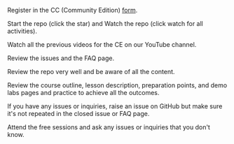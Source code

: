 Register in the CC (Community Edition) [form](https://github.com/MohamedRadwan-DevOps/devops-step-by-step/blob/main/source/faq.md#where-or-how-can-i-register).

Start the repo (click the star) and Watch the repo (click watch for all activities).

Watch all the previous videos for the CE on our YouTube channel.

Review the issues and the FAQ page.

Review the repo very well and be aware of all the content.

Review the course outline, lesson description, preparation points, and demo labs pages and practice to achieve all the outcomes.

If you have any issues or inquiries, raise an issue on GitHub but make sure it's not repeated in the closed issue or FAQ page.

Attend the free sessions and ask any issues or inquiries that you don't know.
